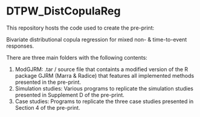# DTPW_DistCopulaReg
This repository hosts the code used to create the pre-print: 

Bivariate distributional copula regression for mixed non- &amp; time-to-event responses.


There are three main folders with the following contents: 
  1. ModGJRM: .tar / source file that containts a modified version of the R package GJRM (Marra & Radice) that features all implemented methods presented in the pre-print.
  2. Simulation studies: Various programs to replicate the simulation studies presented in Supplement D of the pre-print.
  3. Case studies: Programs to replicate the three case studies presented in Section 4 of the pre-print.


  
